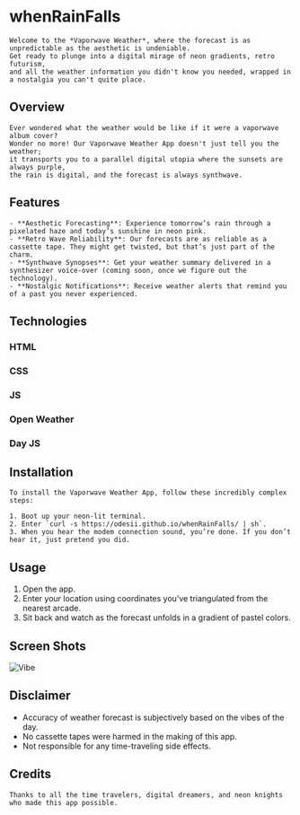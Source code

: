 # whenRainFalls

    Welcome to the *Vaporwave Weather*, where the forecast is as unpredictable as the aesthetic is undeniable. 
    Get ready to plunge into a digital mirage of neon gradients, retro futurism, 
    and all the weather information you didn't know you needed, wrapped in a nostalgia you can't quite place.

## Overview

    Ever wondered what the weather would be like if it were a vaporwave album cover?
    Wonder no more! Our Vaporwave Weather App doesn't just tell you the weather;
    it transports you to a parallel digital utopia where the sunsets are always purple,
    the rain is digital, and the forecast is always synthwave.

## Features

    - **Aesthetic Forecasting**: Experience tomorrow’s rain through a pixelated haze and today’s sunshine in neon pink.
    - **Retro Wave Reliability**: Our forecasts are as reliable as a cassette tape. They might get twisted, but that’s just part of the charm.
    - **Synthwave Synopses**: Get your weather summary delivered in a synthesizer voice-over (coming soon, once we figure out the technology).
    - **Nostalgic Notifications**: Receive weather alerts that remind you of a past you never experienced.

## Technologies

### HTML
### CSS
### JS
### Open Weather
### Day JS

## Installation

    To install the Vaporwave Weather App, follow these incredibly complex steps:

    1. Boot up your neon-lit terminal.
    2. Enter `curl -s https://odesii.github.io/whenRainFalls/ | sh`.
    3. When you hear the modem connection sound, you’re done. If you don’t hear it, just pretend you did.

## Usage

   1. Open the app.
   2. Enter your location using coordinates you’ve triangulated from the nearest arcade.
   3. Sit back and watch as the forecast unfolds in a gradient of pastel colors.

## Screen Shots

![Vibe](https://i.imgur.com/U5wciJu.gif)


## Disclaimer

   - Accuracy of weather forecast is subjectively based on the vibes of the day.
   - No cassette tapes were harmed in the making of this app.
   - Not responsible for any time-traveling side effects.

## Credits

    Thanks to all the time travelers, digital dreamers, and neon knights who made this app possible.

